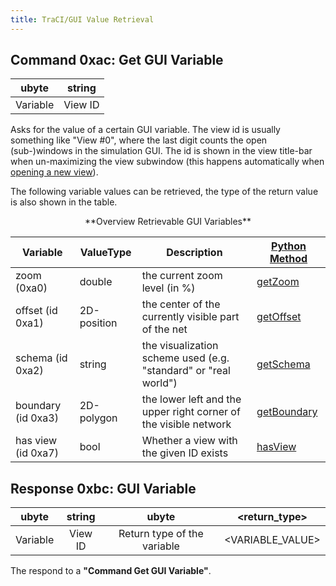 ```yaml
---
title: TraCI/GUI Value Retrieval
---
```


## Command 0xac: Get GUI Variable

|  ubyte   | string  |
| :------: | :-----: |
| Variable | View ID |

Asks for the value of a certain GUI variable. The view id is usually
something like "View \#0", where the last digit counts the open
(sub-)windows in the simulation GUI. The id is shown in the view
title-bar when un-maximizing the view subwindow (this happens
automatically when [opening a new
view](../sumo-gui.md#multiple_views)).

The following variable values can be retrieved, the type of the return
value is also shown in the table.

<center>**Overview Retrievable GUI Variables**</center>

| Variable           | ValueType   | Description            | [Python Method](../TraCI/Interfacing_TraCI_from_Python.md)                |
| ------------------ | ----------- | ---------------------------------------------------------------- | -------------------------------------------------------- |
| zoom (0xa0)        | double      | the current zoom level (in %)                    | [getZoom](https://sumo.dlr.de/pydoc/traci._gui.html#GuiDomain-getZoom)         |
| offset (id 0xa1)   | 2D-position | the center of the currently visible part of the net              | [getOffset](https://sumo.dlr.de/pydoc/traci._gui.html#GuiDomain-getOffset)     |
| schema (id 0xa2)   | string      | the visualization scheme used (e.g. "standard" or "real world")  | [getSchema](https://sumo.dlr.de/pydoc/traci._gui.html#GuiDomain-getSchema)     |
| boundary (id 0xa3) | 2D-polygon  | the lower left and the upper right corner of the visible network | [getBoundary](https://sumo.dlr.de/pydoc/traci._gui.html#GuiDomain-getBoundary) |
| has view (id 0xa7) | bool        | Whether a view with the given ID exists                          | [hasView](https://sumo.dlr.de/pydoc/traci._gui.html#GuiDomain-hasView) |


## Response 0xbc: GUI Variable

|  ubyte   | string  |            ubyte            |  <return_type\>   |
| :------: | :-----: | :-------------------------: | :--------------: |
| Variable | View ID | Return type of the variable | <VARIABLE_VALUE\> |

The respond to a **"Command Get GUI Variable"**.